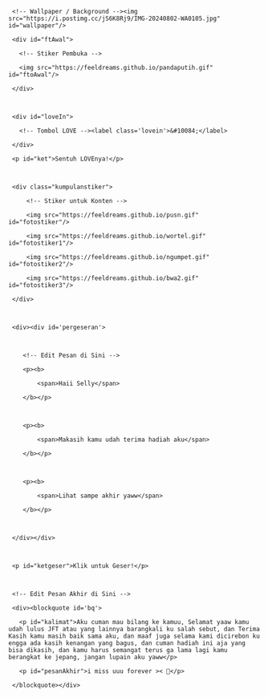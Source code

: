 <!DOCTYPE html>

<html lang="id">

<meta charset='UTF-8'/><meta content='width=device-width, initial-scale=1, user-scalable=1, minimum-scale=1, maximum-scale=5' name='viewport'/><meta content='IE=edge' http-equiv='X-UA-Compatible'/>

  

  <link rel="preconnect" href="https://fonts.googleapis.com">

  <link rel="preconnect" href="https://fonts.gstatic.com" crossorigin>

  <link href="https://fonts.googleapis.com/css2?family=Nunito+Sans:wght@400;700&display=swap" rel="stylesheet">

  <link href="https://fonts.googleapis.com/css2?family=Sono:wght@600&display=swap" rel="stylesheet">

  <link href="https://fonts.googleapis.com/css2?family=Nerko+One&display=swap" rel="stylesheet">



  <script src="https://cdn.jsdelivr.net/npm/sweetalert2@11.0.19/dist/sweetalert2.all.min.js"></script>

  <script src="https://unpkg.com/typeit@8.7.0/dist/index.umd.js"></script><link href="https://feeldreams.github.io/dibacayuk/style.css" rel="stylesheet" type="text/css" />

  <script src="https://kit.fontawesome.com/4f3ce16e3e.js" crossorigin="anonymous"></script>

  

<head>

<title>For Selly</title>

<link rel="icon" type="image/x-icon" href="https://malasid.github.io/favicon.png">

<meta name="description" content="HTML Bucin Malas.id">

<!-- 

  Made with love by Rayys!

  

     Blog: feeldream.id

     Instagram: @rayyarrr

     TikTok: @feelthisray

     Email: rayyar73@gmail.com

     

  Thanks to all <3

-->

</head>

<body>

	

   <!-- Ganti Audio di sini -->

   <audio src="https://feeldreams.github.io/audio/nightchanges.mp3" id="linkmp3" class="sembunyi"></audio>

   

   <div id="bodyblur">

     <!-- Wallpaper / Background --><img src="https://i.postimg.cc/jS6K8Rj9/IMG-20240802-WA0105.jpg" id="wallpaper"/>

   </div>

   

   <div id='Content'>



     <div id="ftAwal">

       <!-- Stiker Pembuka -->

       <img src="https://feeldreams.github.io/pandaputih.gif" id="ftoAwal"/>

     </div>



     <div id="loveIn">

       <!-- Tombol LOVE --><label class='lovein'>&#10084;</label>

     </div>

     <p id="ket">Sentuh LOVEnya!</p>



     <div class="kumpulanstiker">

         <!-- Stiker untuk Konten -->

         <img src="https://feeldreams.github.io/pusn.gif" id="fotostiker"/>

         <img src="https://feeldreams.github.io/wortel.gif" id="fotostiker1"/>

         <img src="https://feeldreams.github.io/ngumpet.gif" id="fotostiker2"/>

         <img src="https://feeldreams.github.io/bwa2.gif" id="fotostiker3"/>

     </div>

     

     <div><div id='pergeseran'>

     	

        <!-- Edit Pesan di Sini -->

        <p><b>

	        <span>Haii Selly</span>

        </b></p>

        

        <p><b>

	        <span>Makasih kamu udah terima hadiah aku</span>

        </b></p>

       

        <p><b>

	        <span>Lihat sampe akhir yaww</span>

        </b></p>

        

     </div></div>



     <p id="ketgeser">Klik untuk Geser!</p>

     

     <!-- Edit Pesan Akhir di Sini -->

     <div><blockquote id='bq'>

       <p id="kalimat">Aku cuman mau bilang ke kamuu, Selamat yaaw kamu udah lulus JFT atau yang lainnya barangkali ku salah sebut, dan Terima Kasih kamu masih baik sama aku, dan maaf juga selama kami dicirebon ku engga ada kasih kenangan yang bagus, dan cuman hadiah ini aja yang bisa dikasih, dan kamu harus semangat terus ga lama lagi kamu berangkat ke jepang, jangan lupain aku yaww</p>

       <p id="pesanAkhir">i miss uuu forever >< 🤍</p>

     </blockquote></div>

     

   </div>



<script>

  const body = document.querySelector("body"); const iniwp = [];iden = 1; const swalst = Swal.mixin({timer: 2500, allowOutsideClick: false, showConfirmButton: false, timerProgressBar: true, imageHeight: 90,}); audio = new Audio('' + linkmp3.src); ftganti=0;fungsi=0;fungsiAwal=0;deffotostiker=fotostiker.src;function berjatuhan() {const heart = document.createElement("div"); heart.className = "fas fa-heart"; heart.style.left = (Math.random() * 90)+"vw"; heart.style.animationDuration = (Math.random()*3)+2+"s"; body.appendChild(heart);} setInterval(function name(params) {var heartArr = document.querySelectorAll(".fa-heart"); if (heartArr.length > 100) {heartArr[0].remove()}},100);Content.style = "opacity:1;margin-top:14vh"; const swals = Swal.mixin({allowOutsideClick: false, cancelButtonColor: '#FF0040', imageHeight: 80,}); 

</script>

<script src="https://malasid.github.io/html/makasiayang.js"></script>

<!-- Sampai Sini -->

</body>

</html>
